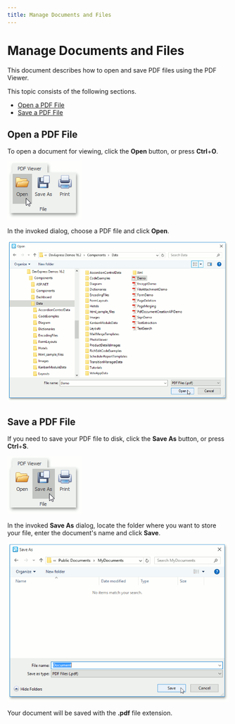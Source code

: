 ```yaml
---
title: Manage Documents and Files
---
```

# Manage Documents and Files
This document describes how to open and save PDF files using the PDF Viewer.

This topic consists of the following sections.
* [Open a PDF File](#open)
* [Save a PDF File](#save)

## <a name="open"/>Open a PDF File
To open a document for viewing, click the **Open** button, or press **Ctrl**+**O**.

![pdf-viewer-0](../../images/Img24354.png)

In the invoked dialog, choose a PDF file and click **Open**.

![pdf-viewer-open](../../images/Img24292.png)

## <a name="save"/>Save a PDF File
If you need to save your PDF file to disk, click the **Save As** button, or press **Ctrl**+**S**.

![pdf-viewer-save-as](../../images/Img24396.png)

In the invoked **Save As** dialog, locate the folder where you want to store your file, enter the document's name and click **Save**.

![pdf-viewer-save-as](../../images/Img24293.png)

Your document will be saved with the **.pdf** file extension.
